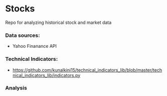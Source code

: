 # Stocks
 Repo for analyzing historical stock and market data
 
 ### Data sources:
 - Yahoo Finanance API
 
 ### Technical Indicators:
 - https://github.com/kunalkini15/technical_indicators_lib/blob/master/technical_indicators_lib/indicators.py

### Analysis
